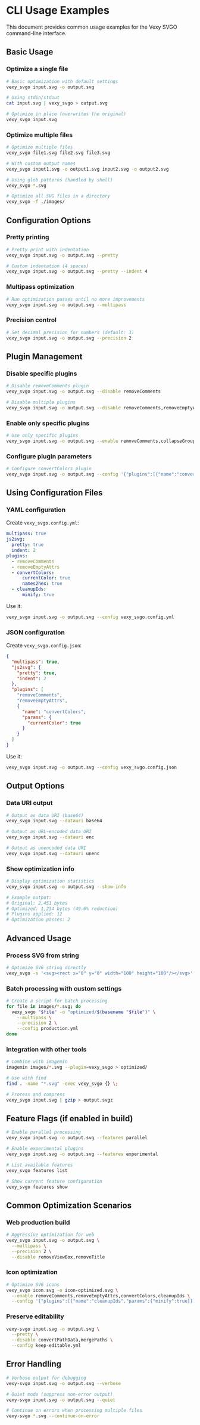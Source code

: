 # CLI Usage Examples

This document provides common usage examples for the Vexy SVGO command-line interface.

## Basic Usage

### Optimize a single file

```bash
# Basic optimization with default settings
vexy_svgo input.svg -o output.svg

# Using stdin/stdout
cat input.svg | vexy_svgo > output.svg

# Optimize in place (overwrites the original)
vexy_svgo input.svg
```

### Optimize multiple files

```bash
# Optimize multiple files
vexy_svgo file1.svg file2.svg file3.svg

# With custom output names
vexy_svgo input1.svg -o output1.svg input2.svg -o output2.svg

# Using glob patterns (handled by shell)
vexy_svgo *.svg

# Optimize all SVG files in a directory
vexy_svgo -f ./images/
```

## Configuration Options

### Pretty printing

```bash
# Pretty print with indentation
vexy_svgo input.svg -o output.svg --pretty

# Custom indentation (4 spaces)
vexy_svgo input.svg -o output.svg --pretty --indent 4
```

### Multipass optimization

```bash
# Run optimization passes until no more improvements
vexy_svgo input.svg -o output.svg --multipass
```

### Precision control

```bash
# Set decimal precision for numbers (default: 3)
vexy_svgo input.svg -o output.svg --precision 2
```

## Plugin Management

### Disable specific plugins

```bash
# Disable removeComments plugin
vexy_svgo input.svg -o output.svg --disable removeComments

# Disable multiple plugins
vexy_svgo input.svg -o output.svg --disable removeComments,removeEmptyAttrs
```

### Enable only specific plugins

```bash
# Use only specific plugins
vexy_svgo input.svg -o output.svg --enable removeComments,collapseGroups
```

### Configure plugin parameters

```bash
# Configure convertColors plugin
vexy_svgo input.svg -o output.svg --config '{"plugins":[{"name":"convertColors","params":{"currentColor":true}}]}'
```

## Using Configuration Files

### YAML configuration

Create `vexy_svgo.config.yml`:
```yaml
multipass: true
js2svg:
  pretty: true
  indent: 2
plugins:
  - removeComments
  - removeEmptyAttrs
  - convertColors:
      currentColor: true
      names2hex: true
  - cleanupIds:
      minify: true
```

Use it:
```bash
vexy_svgo input.svg -o output.svg --config vexy_svgo.config.yml
```

### JSON configuration

Create `vexy_svgo.config.json`:
```json
{
  "multipass": true,
  "js2svg": {
    "pretty": true,
    "indent": 2
  },
  "plugins": [
    "removeComments",
    "removeEmptyAttrs",
    {
      "name": "convertColors",
      "params": {
        "currentColor": true
      }
    }
  ]
}
```

Use it:
```bash
vexy_svgo input.svg -o output.svg --config vexy_svgo.config.json
```

## Output Options

### Data URI output

```bash
# Output as data URI (base64)
vexy_svgo input.svg --datauri base64

# Output as URL-encoded data URI
vexy_svgo input.svg --datauri enc

# Output as unencoded data URI
vexy_svgo input.svg --datauri unenc
```

### Show optimization info

```bash
# Display optimization statistics
vexy_svgo input.svg -o output.svg --show-info

# Example output:
# Original: 2,451 bytes
# Optimized: 1,234 bytes (49.6% reduction)
# Plugins applied: 12
# Optimization passes: 2
```

## Advanced Usage

### Process SVG from string

```bash
# Optimize SVG string directly
vexy_svgo -s '<svg><rect x="0" y="0" width="100" height="100"/></svg>'
```

### Batch processing with custom settings

```bash
# Create a script for batch processing
for file in images/*.svg; do
  vexy_svgo "$file" -o "optimized/$(basename "$file")" \
    --multipass \
    --precision 2 \
    --config production.yml
done
```

### Integration with other tools

```bash
# Combine with imagemin
imagemin images/*.svg --plugin=vexy_svgo > optimized/

# Use with find
find . -name "*.svg" -exec vexy_svgo {} \;

# Process and compress
vexy_svgo input.svg | gzip > output.svgz
```

## Feature Flags (if enabled in build)

```bash
# Enable parallel processing
vexy_svgo input.svg -o output.svg --features parallel

# Enable experimental plugins
vexy_svgo input.svg -o output.svg --features experimental

# List available features
vexy_svgo features list

# Show current feature configuration
vexy_svgo features show
```

## Common Optimization Scenarios

### Web production build

```bash
# Aggressive optimization for web
vexy_svgo input.svg -o output.svg \
  --multipass \
  --precision 2 \
  --disable removeViewBox,removeTitle
```

### Icon optimization

```bash
# Optimize SVG icons
vexy_svgo icon.svg -o icon-optimized.svg \
  --enable removeComments,removeEmptyAttrs,convertColors,cleanupIds \
  --config '{"plugins":[{"name":"cleanupIds","params":{"minify":true}}]}'
```

### Preserve editability

```bash
vexy-svgo input.svg -o output.svg \
  --pretty \
  --disable convertPathData,mergePaths \
  --config keep-editable.yml
```

## Error Handling

```bash
# Verbose output for debugging
vexy-svgo input.svg -o output.svg --verbose

# Quiet mode (suppress non-error output)
vexy-svgo input.svg -o output.svg --quiet

# Continue on errors when processing multiple files
vexy-svgo *.svg --continue-on-error
```